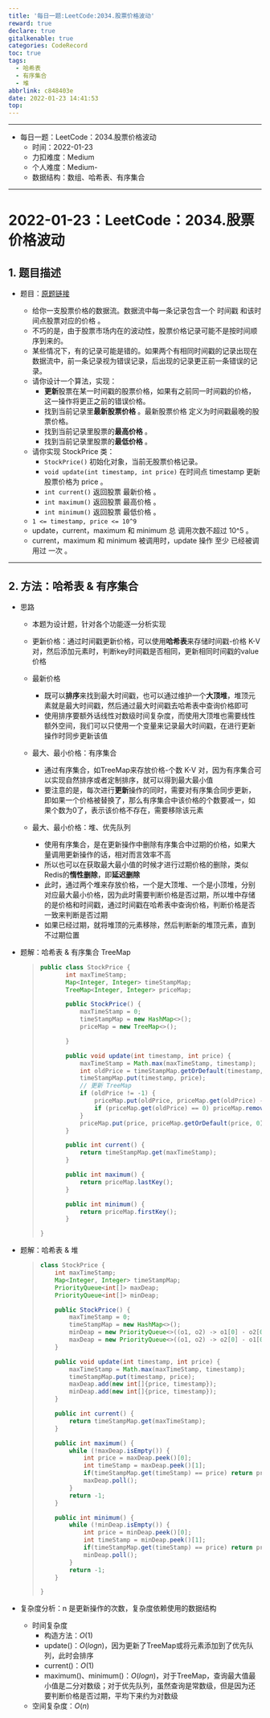 ```yaml
---
title: '每日一题:LeetCode:2034.股票价格波动'
reward: true
declare: true
gitalkenable: true
categories: CodeRecord
toc: true
tags:
  - 哈希表
  - 有序集合
  - 堆
abbrlink: c848403e
date: 2022-01-23 14:41:53
top:
---
```

---

* 每日一题：LeetCode：2034.股票价格波动
  * 时间：2022-01-23
  * 力扣难度：Medium
  * 个人难度：Medium-
  * 数据结构：数组、哈希表、有序集合


---

<!-- more -->

# 2022-01-23：LeetCode：2034.股票价格波动

## 1. 题目描述

* 题目：[原题链接](https://leetcode-cn.com/problems/stock-price-fluctuation/)

  * 给你一支股票价格的数据流。数据流中每一条记录包含一个 时间戳 和该时间点股票对应的价格 。
  * 不巧的是，由于股票市场内在的波动性，股票价格记录可能不是按时间顺序到来的。
  * 某些情况下，有的记录可能是错的。如果两个有相同时间戳的记录出现在数据流中，前一条记录视为错误记录，后出现的记录更正前一条错误的记录。
  * 请你设计一个算法，实现：
    * **更新**股票在某一时间戳的股票价格，如果有之前同一时间戳的价格，这一操作将更正之前的错误价格。
    * 找到当前记录里**最新股票价格** 。最新股票价格 定义为时间戳最晚的股票价格。
    * 找到当前记录里股票的**最高价格** 。
    * 找到当前记录里股票的**最低价格** 。
  * 请你实现 StockPrice 类：
    * `StockPrice()` 初始化对象，当前无股票价格记录。
    * `void update(int timestamp, int price)` 在时间点 timestamp 更新股票价格为 price 。
    * `int current()` 返回股票 最新价格 。
    * `int maximum()` 返回股票 最高价格 。
    * `int minimum()` 返回股票 最低价格 。
  * `1 <= timestamp, price <= 10^9`
  * update，current，maximum 和 minimum 总 调用次数不超过 10^5 。
  * current，maximum 和 minimum 被调用时，update 操作 至少 已经被调用过 一次 。


---

## 2. 方法：哈希表 & 有序集合

* 思路

  * 本题为设计题，针对各个功能逐一分析实现
  * 更新价格：通过时间戳更新价格，可以使用**哈希表**来存储时间戳-价格 K-V 对，然后添加元素时，判断key时间戳是否相同，更新相同时间戳的value价格
  * 最新价格
    * 既可以**排序**来找到最大时间戳，也可以通过维护一个**大顶堆**，堆顶元素就是最大时间戳，然后通过最大时间戳去哈希表中查询价格即可
    * 使用排序要额外话线性对数级时间复杂度，而使用大顶堆也需要线性额外空间，我们可以只使用一个变量来记录最大时间戳，在进行更新操作时同步更新该值
  * 最大、最小价格：有序集合
    * 通过有序集合，如TreeMap来存放价格-个数 K-V 对，因为有序集合可以实现自然排序或者定制排序，就可以得到最大最小值
    * 要注意的是，每次进行**更新**操作的同时，需要对有序集合同步更新，即如果一个价格被替换了，那么有序集合中该价格的个数要减一，如果个数为0了，表示该价格不存在，需要移除该元素
  
  * 最大、最小价格：堆、优先队列
    * 使用有序集合，是在更新操作中删除有序集合中过期的价格，如果大量调用更新操作的话，相对而言效率不高
    * 所以也可以在获取最大最小值的时候才进行过期价格的删除，类似Redis的**惰性删除**，即**延迟删除**
    * 此时，通过两个堆来存放价格，一个是大顶堆、一个是小顶堆，分别对应最大最小价格，因为此时需要判断价格是否过期，所以堆中存储的是价格和时间戳，通过时间戳在哈希表中查询价格，判断价格是否一致来判断是否过期
    * 如果已经过期，就将堆顶的元素移除，然后判断新的堆顶元素，直到不过期位置
  
* 题解：哈希表 & 有序集合 TreeMap

  > ```java
  > public class StockPrice {
  >        int maxTimeStamp;
  >        Map<Integer, Integer> timeStampMap;
  >        TreeMap<Integer, Integer> priceMap;
  > 
  >        public StockPrice() {
  >            maxTimeStamp = 0;
  >            timeStampMap = new HashMap<>();
  >            priceMap = new TreeMap<>();
  > 
  >        }
  > 
  >        public void update(int timestamp, int price) {
  >            maxTimeStamp = Math.max(maxTimeStamp, timestamp);
  >            int oldPrice = timeStampMap.getOrDefault(timestamp, -1);
  >            timeStampMap.put(timestamp, price);
  >            // 更新 TreeMap
  >            if (oldPrice != -1) {
  >                priceMap.put(oldPrice, priceMap.get(oldPrice) - 1);
  >                if (priceMap.get(oldPrice) == 0) priceMap.remove(oldPrice);
  >            }
  >            priceMap.put(price, priceMap.getOrDefault(price, 0) + 1);
  >        }
  > 
  >        public int current() {
  >            return timeStampMap.get(maxTimeStamp);
  >        }
  > 
  >        public int maximum() {
  >            return priceMap.lastKey();
  >        }
  > 
  >        public int minimum() {
  >            return priceMap.firstKey();
  >        }
  > 
  > }
  > ```


* 题解：哈希表 & 堆

  > ```java
  > class StockPrice {
  >     int maxTimeStamp;
  >     Map<Integer, Integer> timeStampMap;
  >     PriorityQueue<int[]> maxDeap;
  >     PriorityQueue<int[]> minDeap;
  > 
  >     public StockPrice() {
  >         maxTimeStamp = 0;
  >         timeStampMap = new HashMap<>();
  >         minDeap = new PriorityQueue<>((o1, o2) -> o1[0] - o2[0]);
  >         maxDeap = new PriorityQueue<>((o1, o2) -> o2[0] - o1[0]);
  >     }
  > 
  >     public void update(int timestamp, int price) {
  >         maxTimeStamp = Math.max(maxTimeStamp, timestamp);
  >         timeStampMap.put(timestamp, price);
  >         maxDeap.add(new int[]{price, timestamp});
  >         minDeap.add(new int[]{price, timestamp});
  >     }
  > 
  >     public int current() {
  >         return timeStampMap.get(maxTimeStamp);
  >     }
  > 
  >     public int maximum() {
  >         while (!maxDeap.isEmpty()) {
  >             int price = maxDeap.peek()[0];
  >             int timeStamp = maxDeap.peek()[1];
  >             if(timeStampMap.get(timeStamp) == price) return price;
  >             maxDeap.poll();
  >         }
  >         return -1;
  >     }
  > 
  >     public int minimum() {
  >         while (!minDeap.isEmpty()) {
  >             int price = minDeap.peek()[0];
  >             int timeStamp = minDeap.peek()[1];
  >             if(timeStampMap.get(timeStamp) == price) return price;
  >             minDeap.poll();
  >         }
  >         return -1;
  >     }
  > 
  > }
  > ```

* 复杂度分析：n  是更新操作的次数，复杂度依赖使用的数据结构

  * 时间复杂度
    * 构造方法：$O(1)$
    * update()：$O(logn)$，因为更新了TreeMap或将元素添加到了优先队列，此时会排序
    * current()：$O(1)$
    * maximum()、minimum()：$O(logn)$，对于TreeMap，查询最大值最小值是二分对数级；对于优先队列，虽然查询是常数级，但是因为还要判断价格是否过期，平均下来约为对数级
  * 空间复杂度：$O(n)$
